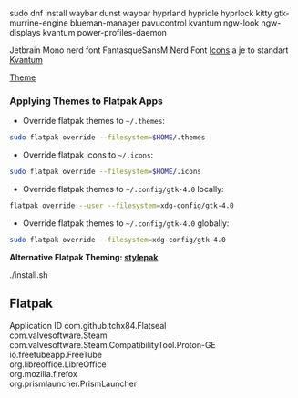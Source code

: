 sudo dnf install waybar dunst waybar hyprland hypridle hyprlock kitty gtk-murrine-engine blueman-manager pavucontrol kvantum ngw-look ngw-displays kvantum power-profiles-daemon

Jetbrain Mono nerd font
FantasqueSansM Nerd Font
[Icons](https://github.com/vinceliuice/Tela-icon-theme) a je to standart
[Kvantum](https://github.com/catppuccin/Kvantum)

[Theme](https://github.com/Fausto-Korpsvart/Catppuccin-GTK-Theme)

### Applying Themes to Flatpak Apps

- Override flatpak themes to `~/.themes`:

```sh
sudo flatpak override --filesystem=$HOME/.themes
```

- Override flatpak icons to `~/.icons`:

```sh
sudo flatpak override --filesystem=$HOME/.icons
```

- Override flatpak themes to `~/.config/gtk-4.0` locally:

```sh
flatpak override --user --filesystem=xdg-config/gtk-4.0
```

- Override flatpak themes to `~/.config/gtk-4.0` globally:

```sh
sudo flatpak override --filesystem=xdg-config/gtk-4.0
```

**Alternative Flatpak Theming: [stylepak](https://github.com/refi64/stylepak)**

./install.sh

## Flatpak
Application ID
com.github.tchx84.Flatseal                                     
com.valvesoftware.Steam                                        
com.valvesoftware.Steam.CompatibilityTool.Proton-GE            
io.freetubeapp.FreeTube                                        
org.libreoffice.LibreOffice                                    
org.mozilla.firefox                                            
org.prismlauncher.PrismLauncher                                
